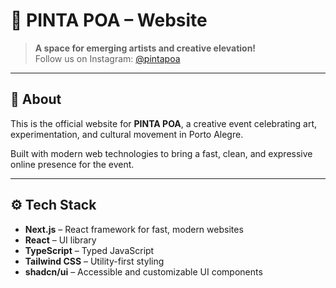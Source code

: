# 🎨 PINTA POA – Website

> **A space for emerging artists and creative elevation!**  
> Follow us on Instagram: [@pintapoa](https://instagram.com/pintapoa)

---

## 🌈 About

This is the official website for **PINTA POA**, a creative event celebrating art, experimentation, and cultural movement in Porto Alegre.

Built with modern web technologies to bring a fast, clean, and expressive online presence for the event.

---

## ⚙️ Tech Stack

- **Next.js** – React framework for fast, modern websites  
- **React** – UI library  
- **TypeScript** – Typed JavaScript  
- **Tailwind CSS** – Utility-first styling  
- **shadcn/ui** – Accessible and customizable UI components  